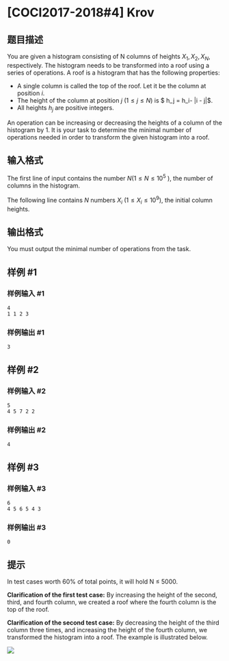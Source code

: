 # [COCI2017-2018#4] Krov

## 题目描述

You are given a histogram consisting of N columns of heights $X_1,X_2,X_N$, respectively. The histogram needs to be transformed into a roof using a series of operations. A roof is a
histogram that has the following properties:
- A single column is called the top of the roof. Let it be the column at position $i$.
- The height of the column at position $j\ (1 ≤ j ≤ N)$ is $ h_j = h_i- |i - j|$.
- All heights $h_j$ are positive integers.

An operation can be increasing or decreasing the heights of a column of the histogram by $1$.
It is your task to determine the minimal number of operations needed in order to transform
the given histogram into a roof.


## 输入格式

The first line of input contains the number $N (1 ≤ N ≤ 10^5$
), the number of columns in the
histogram.

The following line contains $N$ numbers $X_i\ (1 ≤ X_i ≤ 10^9)$, the initial column heights.

## 输出格式

You must output the minimal number of operations from the task.


## 样例 #1

### 样例输入 #1
```
4
1 1 2 3
```

### 样例输出 #1

```
3
```

## 样例 #2

### 样例输入 #2
```
5
4 5 7 2 2
```

### 样例输出 #2

```
4
```

## 样例 #3

### 样例输入 #3
```
6
4 5 6 5 4 3
```

### 样例输出 #3

```
0
```

## 提示

In test cases worth 60% of total points, it will hold N ≤ 5000.

**Clarification of the first test case:** By increasing the height of the second, third, and fourth column,
we created a roof where the fourth column is the top of the roof.

**Clarification of the second test case:** By decreasing the height of the third column three times, and
increasing the height of the fourth column, we transformed the histogram into a roof. The example is
illustrated below.

![](https://cdn.luogu.com.cn/upload/pic/18666.png)
